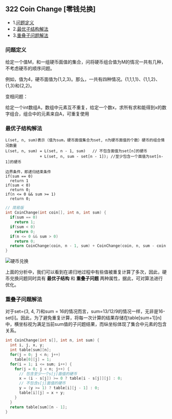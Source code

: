## 322 Coin Change \[零钱兑换\]

  * 1.[问题定义](#问题定义)
  * 2.[最优子结构解法](#最优子结构解法)
  * 3.[重叠子问题解法](#重叠子问题解法)

### 问题定义

给定一个值M，和一组硬币面值的集合，问将硬币组合值为M的情况一共有几种，不考虑硬币的顺序问题。

例如，值为4，硬币面值为{1,2,3}。那么，一共有四种情况。{1,1,1,1}、{1,1,2}、{1,3}和{2,2}。

变相问题：

给定一个int数组A，数组中元素互不重复，给定一个数x，求所有求和能得到x的数字组合，组合中的元素来自A，可重复使用 

### 最优子结构解法

```
L(set, n, sum)表示（值为sum，硬币面值集合为set, n为硬币面值的个数）硬币的组合情况数量
L(set, n, sum) = L(set, n - 1, sum)   // 不包含面值为set[n]的硬币
               + L(set, n, sum - set[n - 1]); //至少包含一个面值为set[n-1]的硬币

边界条件，即递归结束条件
if(sum == 0)
  return 1
if(sum < 0)
  return 0;
if(n <= 0 && sum >= 1)
  return 0;
```

```cpp
// 简易版
int CoinChange(int coin[], int n, int sum) {
  if(sum == 0)
    return 1;
  if(sum < 0)
    return 0;
  if(n <= 0 && sum > 0)
    return 0;
  return CoinChange(coin, n - 1, sum) + CoinChange(coin, n, sum - coin[n - 1]);
}
```

![硬币兑换](http://on64c9tla.bkt.clouddn.com/Algorithm/coin_change.png)

上面的分析中，我们可以看到在递归地过程中有些值被重复计算了多次，因此，硬币兑换问题同时具有 **最优子结构** 和 **重叠子问题** 两种属性，据此，可对算法进行优化。

### 重叠子问题解法

对于set={3, 4, 7}和sum = 16的情况而言，sum=13/12/9的情况一样，无非是16-set[i]。因此，为了避免重复计算，将每一次计算的结果存储在table[sum+1][n]中，横坐标视为满足当前sum值的子问题结果，而纵坐标体现了集合中元素的包含关系。

```cpp
int CoinChange(int s[], int n, int sum) {
  int i, j, x, y;
  int table[sum][n];
  for(j = 0; j < n; j++)
    table[0][j] = 1;
  for(i = 1; i <= sum; i++) {
    for(j = 0; j < n; j++) {
      // 包含至少一个s[j]面值的硬币
      x = (i - s[j]) >= 0 ? table[i - s[j]][j] : 0;
      // 不包含s[j]面值的硬币
      y = (y >= 1) ? table[i][j - 1] : 0;
      table[i][j] = x + y;
    }
  }
  return table[sum][n - 1];
}
```
